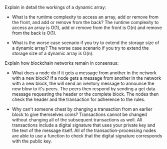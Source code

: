 Explain in detail the workings of a dynamic array:
* What is the runtime complexity to access an array, add or remove from the front, and add or remove from the back?
    The runtime complexity to access an array is O(1), add or remove from the front is O(n) and remove from the back is O(1).

* What is the worse case scenario if you try to extend the storage size of a dynamic array?
    The worse case scenario if you try to extend the storage size of a dynamic array is O(n).

Explain how blockchain networks remain in consensus:
* What does a node do if it gets a message from another in the network with a new block?
    If a node gets a message from another in the network with a new block, the will send an iventory message to announce the new blow to it's peers. The peers then respond by sending a get data message requesting the header or the complete block. The nodes then check the header and the transaction for adherence to the rules.

* Why can't someone cheat by changing a transaction from an earlier block to give themselves coins?
    Transactions cannot be changed without changing all of the subsequent transactions as well. All transactions include a digital signature that uses your private key and the text of the message itself. All of the transaction-processing nodes are able to use a function to check that the digital signature corresponds with the public key.